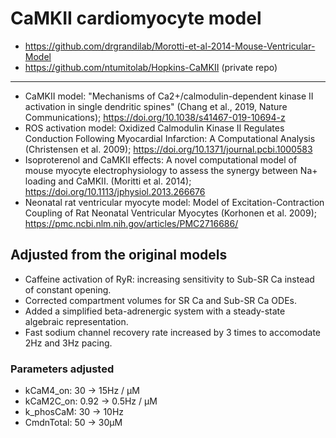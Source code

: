 # CaMKII cardiomyocyte model

- https://github.com/drgrandilab/Morotti-et-al-2014-Mouse-Ventricular-Model
- https://github.com/ntumitolab/Hopkins-CaMKII (private repo)

---

- CaMKII model: "Mechanisms of Ca2+/calmodulin-dependent kinase II activation in single dendritic spines" (Chang et al., 2019, Nature Communications); https://doi.org/10.1038/s41467-019-10694-z
- ROS activation model: Oxidized Calmodulin Kinase II Regulates Conduction Following Myocardial Infarction: A Computational Analysis (Christensen et al. 2009); https://doi.org/10.1371/journal.pcbi.1000583
- Isoproterenol and CaMKII effects: A novel computational model of mouse myocyte electrophysiology to assess the synergy between Na+ loading and CaMKII. (Moritti et al. 2014); https://doi.org/10.1113/jphysiol.2013.266676
- Neonatal rat ventricular myocyte model: Model of Excitation-Contraction Coupling of Rat Neonatal Ventricular Myocytes (Korhonen et al. 2009); https://pmc.ncbi.nlm.nih.gov/articles/PMC2716686/

## Adjusted from the original models

- Caffeine activation of RyR: increasing sensitivity to Sub-SR Ca instead of constant opening.
- Corrected compartment volumes for SR Ca and Sub-SR Ca ODEs.
- Added a simplified beta-adrenergic system with a steady-state algebraic representation.
- Fast sodium channel recovery rate increased by 3 times to accomodate 2Hz and 3Hz pacing.

### Parameters adjusted

- kCaM4_on: 30 -> 15Hz / μM
- kCaM2C_on: 0.92 -> 0.5Hz / μM
- k_phosCaM: 30 -> 10Hz
- CmdnTotal: 50 -> 30μM
